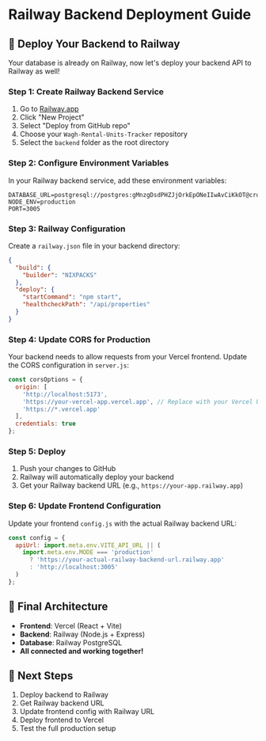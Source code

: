 # Railway Backend Deployment Guide

## 🚀 Deploy Your Backend to Railway

Your database is already on Railway, now let's deploy your backend API to Railway as well!

### Step 1: Create Railway Backend Service

1. Go to [Railway.app](https://railway.app)
2. Click "New Project"
3. Select "Deploy from GitHub repo"
4. Choose your `Wagh-Rental-Units-Tracker` repository
5. Select the `backend` folder as the root directory

### Step 2: Configure Environment Variables

In your Railway backend service, add these environment variables:

```
DATABASE_URL=postgresql://postgres:gMnzgDsdPHZJjOrkEpONeIIwAvCiKkOT@crossover.proxy.rlwy.net:59900/railway
NODE_ENV=production
PORT=3005
```

### Step 3: Railway Configuration

Create a `railway.json` file in your backend directory:

```json
{
  "build": {
    "builder": "NIXPACKS"
  },
  "deploy": {
    "startCommand": "npm start",
    "healthcheckPath": "/api/properties"
  }
}
```

### Step 4: Update CORS for Production

Your backend needs to allow requests from your Vercel frontend. Update the CORS configuration in `server.js`:

```javascript
const corsOptions = {
  origin: [
    'http://localhost:5173',
    'https://your-vercel-app.vercel.app', // Replace with your Vercel URL
    'https://*.vercel.app'
  ],
  credentials: true
};
```

### Step 5: Deploy

1. Push your changes to GitHub
2. Railway will automatically deploy your backend
3. Get your Railway backend URL (e.g., `https://your-app.railway.app`)

### Step 6: Update Frontend Configuration

Update your frontend `config.js` with the actual Railway backend URL:

```javascript
const config = {
  apiUrl: import.meta.env.VITE_API_URL || (
    import.meta.env.MODE === 'production'
      ? 'https://your-actual-railway-backend-url.railway.app'
      : 'http://localhost:3005'
  )
};
```

## 🎯 Final Architecture

- **Frontend**: Vercel (React + Vite)
- **Backend**: Railway (Node.js + Express)
- **Database**: Railway PostgreSQL
- **All connected and working together!**

## 📝 Next Steps

1. Deploy backend to Railway
2. Get Railway backend URL
3. Update frontend config with Railway URL
4. Deploy frontend to Vercel
5. Test the full production setup
